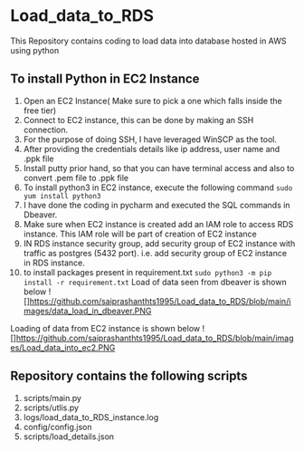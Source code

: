 # Load_data_to_RDS
This Repository contains coding to load data into database hosted in AWS using python


## To install Python in EC2 Instance
1. Open an EC2 Instance( Make sure to pick a one which falls inside the free tier)
2. Connect to EC2 instance, this can be done by making an SSH connection.
3. For the purpose of doing SSH, I have leveraged WinSCP as the tool.
4. After providing the credentials details like ip address, user name and .ppk file
5. Install putty prior hand, so that you can have terminal access and also to convert .pem file to .ppk file
6. To install python3 in EC2 instance, execute the following command
`sudo yum install python3`
7. I have done the coding in pycharm and executed the SQL commands in Dbeaver.
8. Make sure when EC2 instance is created add an IAM role to access RDS instance. This IAM role will be part of creation of EC2 instance
9. IN RDS instance security group, add security group of EC2 instance with traffic as postgres (5432 port).
    i.e. add security group of EC2 instance in RDS instance.
10. to install packages present in requirement.txt
`sudo python3 -m pip install -r requirement.txt`
Load of data seen from dbeaver is shown below ![]https://github.com/saiprashanthts1995/Load_data_to_RDS/blob/main/images/data_load_in_dbeaver.PNG

Loading of data from EC2 instance is shown below ![]https://github.com/saiprashanthts1995/Load_data_to_RDS/blob/main/images/Load_data_into_ec2.PNG

## Repository contains the following scripts
1. scripts/main.py
2. scripts/utlis.py
3. logs/load_data_to_RDS_instance.log
4. config/config.json
5. scripts/load_details.json  

